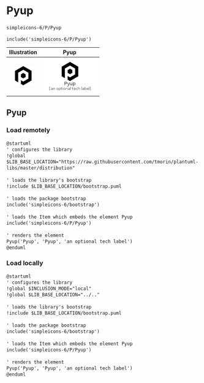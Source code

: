 # Pyup


```text
simpleicons-6/P/Pyup
```

```text
include('simpleicons-6/P/Pyup')
```



| Illustration | Pyup |
| :---: | :---: |
| ![illustration for Illustration](../../simpleicons-6/P/Pyup.png) | ![illustration for Pyup](../../simpleicons-6/P/Pyup.Local.png) |




## Pyup

### Load remotely
```plantuml
@startuml
' configures the library
!global $LIB_BASE_LOCATION="https://raw.githubusercontent.com/tmorin/plantuml-libs/master/distribution"

' loads the library's bootstrap
!include $LIB_BASE_LOCATION/bootstrap.puml

' loads the package bootstrap
include('simpleicons-6/bootstrap')

' loads the Item which embeds the element Pyup
include('simpleicons-6/P/Pyup')

' renders the element
Pyup('Pyup', 'Pyup', 'an optional tech label')
@enduml
```

### Load locally
```plantuml
@startuml
' configures the library
!global $INCLUSION_MODE="local"
!global $LIB_BASE_LOCATION="../.."

' loads the library's bootstrap
!include $LIB_BASE_LOCATION/bootstrap.puml

' loads the package bootstrap
include('simpleicons-6/bootstrap')

' loads the Item which embeds the element Pyup
include('simpleicons-6/P/Pyup')

' renders the element
Pyup('Pyup', 'Pyup', 'an optional tech label')
@enduml
```

